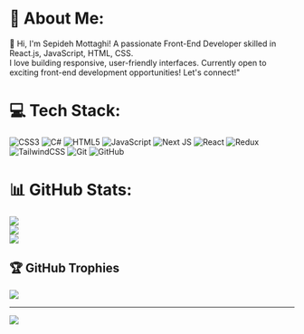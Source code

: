 # 💫 About Me:
👋 Hi, I'm Sepideh Mottaghi! A passionate Front-End Developer skilled in React.js,  JavaScript, HTML, CSS.<br> I love building responsive, user-friendly interfaces. Currently open to exciting front-end development opportunities! Let's connect!"


# 💻 Tech Stack:
![CSS3](https://img.shields.io/badge/css3-%231572B6.svg?style=for-the-badge&logo=css3&logoColor=white) ![C#](https://img.shields.io/badge/c%23-%23239120.svg?style=for-the-badge&logo=csharp&logoColor=white) ![HTML5](https://img.shields.io/badge/html5-%23E34F26.svg?style=for-the-badge&logo=html5&logoColor=white) ![JavaScript](https://img.shields.io/badge/javascript-%23323330.svg?style=for-the-badge&logo=javascript&logoColor=%23F7DF1E) ![Next JS](https://img.shields.io/badge/Next-black?style=for-the-badge&logo=next.js&logoColor=white) ![React](https://img.shields.io/badge/react-%2320232a.svg?style=for-the-badge&logo=react&logoColor=%2361DAFB) ![Redux](https://img.shields.io/badge/redux-%23593d88.svg?style=for-the-badge&logo=redux&logoColor=white) ![TailwindCSS](https://img.shields.io/badge/tailwindcss-%2338B2AC.svg?style=for-the-badge&logo=tailwind-css&logoColor=white) ![Git](https://img.shields.io/badge/git-%23F05033.svg?style=for-the-badge&logo=git&logoColor=white) ![GitHub](https://img.shields.io/badge/github-%23121011.svg?style=for-the-badge&logo=github&logoColor=white)
# 📊 GitHub Stats:
![](https://github-readme-stats.vercel.app/api?username=sepideh.mottaghi@gmail.com&theme=yeblu&hide_border=false&include_all_commits=true&count_private=true)<br/>
![](https://github-readme-streak-stats.herokuapp.com/?user=sepideh.mottaghi@gmail.com&theme=yeblu&hide_border=false)<br/>
![](https://github-readme-stats.vercel.app/api/top-langs/?username=sepideh.mottaghi@gmail.com&theme=yeblu&hide_border=false&include_all_commits=true&count_private=true&layout=compact)

## 🏆 GitHub Trophies
![](https://github-profile-trophy.vercel.app/?username=sepideh.mottaghi@gmail.com&theme=radical&no-frame=false&no-bg=true&margin-w=4)

---
[![](https://visitcount.itsvg.in/api?id=sepideh.mottaghi@gmail.com&icon=0&color=0)](https://visitcount.itsvg.in)

<!-- Proudly created with GPRM ( https://gprm.itsvg.in ) -->
